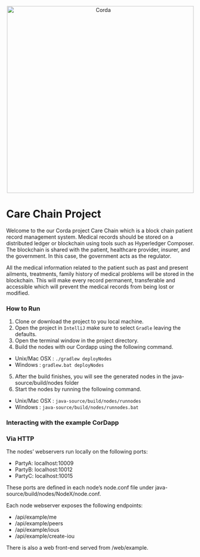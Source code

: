 <p align="center">
  <img src="https://www.corda.net/wp-content/uploads/2016/11/fg005_corda_b.png" alt="Corda" width="500">
</p>

# Care Chain Project

Welcome to the our Corda project Care Chain which is a block chain patient record management system.
Medical records should be stored on a distributed ledger or blockchain using tools such as Hyperledger Composer. The blockchain is shared with the patient, healthcare provider, insurer, and the government. In this case, the government acts as the regulator.

All the medical information related to the patient such as past and present ailments, treatments, family history of medical problems will be stored in the blockchain. This will make every record permanent, transferable and accessible which will prevent the medical records from being lost or modified.

### How to Run
1. Clone or download the project to you local machine.
2. Open the project in `IntelliJ` make sure to select `Gradle` leaving the defaults.
3. Open the terminal window in the project directory.
4. Build the nodes with our Cordapp using the following command.
  * Unix/Mac OSX :  `./gradlew deployNodes`
  * Windows :       `gradlew.bat deployNodes`
5. After the build finishes, you will see the generated nodes in the java-source/build/nodes folder
6. Start the nodes by running the following command.
  * Unix/Mac OSX :  `java-source/build/nodes/runnodes`
  * Windows :       `java-source/build/nodes/runnodes.bat`
  
### Interacting with the example CorDapp
### Via HTTP

The nodes’ webservers run locally on the following ports:

 * PartyA: localhost:10009
 * PartyB: localhost:10012
 * PartyC: localhost:10015

These ports are defined in each node’s node.conf file under java-source/build/nodes/NodeX/node.conf.

Each node webserver exposes the following endpoints:

 * /api/example/me
 * /api/example/peers
 * /api/example/ious
 * /api/example/create-iou

There is also a web front-end served from /web/example.


